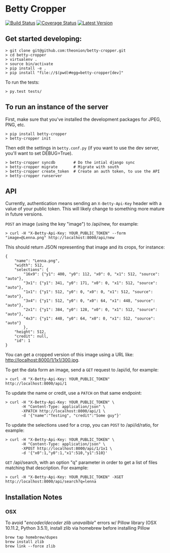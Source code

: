 # Betty Cropper

[![Build Status](https://travis-ci.org/theonion/betty-cropper.svg?branch=master)](https://travis-ci.org/theonion/betty-cropper)
[![Coverage Status](https://coveralls.io/repos/theonion/betty-cropper/badge.svg?branch=master)](https://coveralls.io/r/theonion/betty-cropper?branch=master)
[![Latest Version](https://pypip.in/version/betty-cropper/badge.svg)](https://pypi.python.org/pypi/betty-cropper/)

## Get started developing:

    > git clone git@github.com:theonion/betty-cropper.git
    > cd betty-cropper
    > virtualenv .
    > source bin/activate
    > pip install -e .
    > pip install "file://$(pwd)#egg=betty-cropper[dev]"

To run the tests:

    > py.test tests/

## To run an instance of the server

First, make sure that you've installed the development packages for JPEG, PNG, etc.

    > pip install betty-cropper
    > betty-cropper init

Then edit the settings in `betty.conf.py` (if you want to use the dev server, you'll want to set DEBUG=True).

    > betty-cropper syncdb        # Do the intial django sync
    > betty-cropper migrate       # Migrate with south
    > betty-cropper create_token  # Create an auth token, to use the API
    > betty-cropper runserver

## API

Currently, authentication means sending an `X-Betty-Api-Key` header with a value of your public token. This will likely change to something more mature in future versions.

`POST` an image (using the key "image") to /api/new, for example:

    > curl -H "X-Betty-Api-Key: YOUR_PUBLIC_TOKEN" --form "image=@Lenna.png" http://localhost:8000/api/new

This should return JSON representing that image and its crops, for instance:

    {
        "name": "Lenna.png",
        "width": 512,
        "selections": {
            "16x9": {"y1": 400, "y0": 112, "x0": 0, "x1": 512, "source": "auto"},
            "3x1": {"y1": 341, "y0": 171, "x0": 0, "x1": 512, "source": "auto"},
            "1x1": {"y1": 512, "y0": 0, "x0": 0, "x1": 512, "source": "auto"},
            "3x4": {"y1": 512, "y0": 0, "x0": 64, "x1": 448, "source": "auto"},
            "2x1": {"y1": 384, "y0": 128, "x0": 0, "x1": 512, "source": "auto"},
            "4x3": {"y1": 448, "y0": 64, "x0": 0, "x1": 512, "source": "auto"}
            },
        "height": 512,
        "credit": null,
        "id": 1
    }

You can get a cropped version of this image using a URL like: [http://localhost:8000/1/1x1/300.jpg](http://localhost:8000/1/1x1/300.jpg).

To get the data form an image, send a `GET` request to /api/id, for example:

    > curl -H "X-Betty-Api-Key: YOUR_PUBLIC_TOKEN" http://localhost:8000/api/1

To update the name or credit, use a `PATCH` on that same endpoint:

    > curl -H "X-Betty-Api-Key: YOUR_PUBLIC_TOKEN" \
           -H "Content-Type: application/json" \
           -XPATCH http://localhost:8000/api/1 \
           -d '{"name":"Testing", "credit":"Some guy"}'

To update the selections used for a crop, you can `POST` to /api/id/ratio, for example:

    > curl -H "X-Betty-Api-Key: YOUR_PUBLIC_TOKEN" \
           -H "Content-Type: application/json" \
           -XPOST http://localhost:8000/api/1/1x1 \
           -d '{"x0":1,"y0":1,"x1":510,"y1":510}'

`GET` /api/search, with an option "q" parameter in order to get a list of files matching that description. For example:

    > curl -H "X-Betty-Api-Key: YOUR_PUBLIC_TOKEN" -XGET http://localhost:8000/api/search?q=lenna


## Installation Notes

### OSX

To avoid "*encoder/decoder zlib unavailble*" errors w/ Pillow library (OSX 10.11.2, Python 3.5.1), install zlib via homebrew before installing Pillow

    brew tap homebrew/dupes
    brew install zlib
    brew link --force zlib
